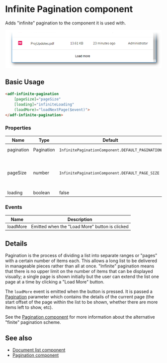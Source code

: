# Infinite Pagination component

Adds "infinite" pagination to the component it is used with.

![Infinite Pagination screenshot](docassets/images/InfPagination.png)

## Basic Usage

```html
<adf-infinite-pagination
    [pageSize]="pageSize"
    [loading]="infiniteLoading"
    (loadMore)="loadNextPage($event)">
</adf-infinite-pagination>
```

### Properties

| Name | Type | Default | Description |
| ---- | ---- | ------- | ----------- |
| pagination | Pagination | `InfinitePaginationComponent.DEFAULT_PAGINATION` | Pagination object |
| pageSize | number | `InfinitePaginationComponent.DEFAULT_PAGE_SIZE` | Number of items that are added with each "load more" event |
| loading | boolean | false |  |

### Events

| Name | Description |
| ---- | ----------- |
| loadMore | Emitted when the "Load More" button is clicked |

## Details

Pagination is the process of dividing a list into separate ranges or "pages" with a
certain number of items each. This allows a long list to be delivered in manageable pieces
rather than all at once. "Infinite" pagination means that there is no upper limit on
the number of items that can be displayed visually; a single page is shown initially but
the user can extend the list one page at a time by clicking a "Load More" button.

The `loadMore` event is emitted when the button is pressed. It is passed a
[Pagination](https://github.com/Alfresco/alfresco-js-api/blob/master/src/alfresco-core-rest-api/docs/Pagination.md)
parameter which contains the details of the current page (the start offset of the
page within the list to be shown, whether there are more items left to show, etc).

See the [Pagination component](pagination.component.md) for more information about the alternative "finite" pagination scheme.

## See also

-   [Document list component](document-list.component.md)
-   [Pagination component](pagination.component.md)

